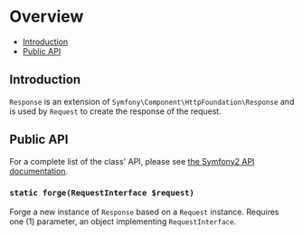# Overview

- [Introduction](#introduction)
- [Public API](#public-api)

<a name="introduction"></a>
## Introduction

`Response` is an extension of `Symfony\Component\HttpFoundation\Response` and is used by `Request` to create the response of the request.

<a name="public-api"></a>
## Public API

For a complete list of the class' API, please see [the Symfony2 API documentation](http://api.symfony.com/2.3/Symfony/Component/HttpFoundation/Response.html).

### `static forge(RequestInterface $request)`

Forge a new instance of `Response` based on a `Request` instance. Requires one (1) parameter, an object implementing `RequestInterface`.